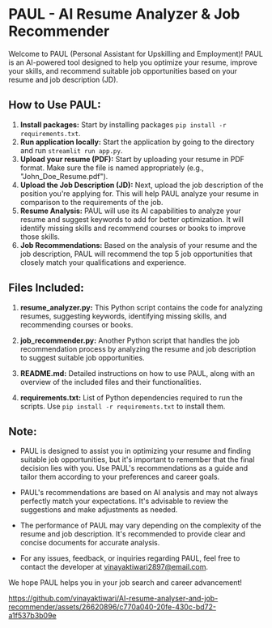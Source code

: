 # PAUL - AI Resume Analyzer & Job Recommender

Welcome to PAUL (Personal Assistant for Upskilling and Employment)! PAUL is an AI-powered tool designed to help you optimize your resume, improve your skills, and recommend suitable job opportunities based on your resume and job description (JD).

## How to Use PAUL:

1. **Install packages:** Start by installing packages `pip install -r requirements.txt`.
2. **Run application locally:** Start the application by going to the directory and run `streamlit run app.py`.
3. **Upload your resume (PDF):** Start by uploading your resume in PDF format. Make sure the file is named appropriately (e.g., "John_Doe_Resume.pdf").
4. **Upload the Job Description (JD):** Next, upload the job description of the position you're applying for. This will help PAUL analyze your resume in comparison to the requirements of the job.
5. **Resume Analysis:** PAUL will use its AI capabilities to analyze your resume and suggest keywords to add for better optimization. It will identify missing skills and recommend courses or books to improve those skills.
6. **Job Recommendations:** Based on the analysis of your resume and the job description, PAUL will recommend the top 5 job opportunities that closely match your qualifications and experience.

## Files Included:

1. **resume_analyzer.py:** This Python script contains the code for analyzing resumes, suggesting keywords, identifying missing skills, and recommending courses or books.

2. **job_recommender.py:** Another Python script that handles the job recommendation process by analyzing the resume and job description to suggest suitable job opportunities.

3. **README.md:** Detailed instructions on how to use PAUL, along with an overview of the included files and their functionalities.

4. **requirements.txt:** List of Python dependencies required to run the scripts. Use `pip install -r requirements.txt` to install them.

## Note:

- PAUL is designed to assist you in optimizing your resume and finding suitable job opportunities, but it's important to remember that the final decision lies with you. Use PAUL's recommendations as a guide and tailor them according to your preferences and career goals.

- PAUL's recommendations are based on AI analysis and may not always perfectly match your expectations. It's advisable to review the suggestions and make adjustments as needed.

- The performance of PAUL may vary depending on the complexity of the resume and job description. It's recommended to provide clear and concise documents for accurate analysis.

- For any issues, feedback, or inquiries regarding PAUL, feel free to contact the developer at [vinayaktiwari2897@email.com](mailto:vinayaktiwari2897@email.com).

We hope PAUL helps you in your job search and career advancement!




https://github.com/vinayaktiwari/AI-resume-analyser-and-job-recommender/assets/26620896/c770a040-20fe-430c-bd72-a1f537b3b09e


